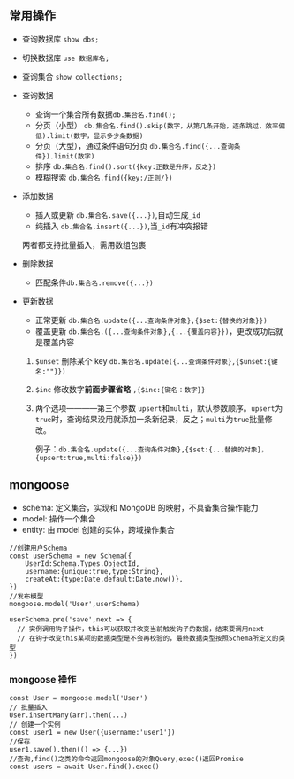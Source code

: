 ## 常用操作

- 查询数据库 `show dbs;`
- 切换数据库 `use 数据库名;`
- 查询集合 `show collections;`
- 查询数据
  - 查询一个集合所有数据`db.集合名.find();`
  - 分页（小型） `db.集合名.find().skip(数字，从第几条开始，逐条跳过，效率偏低).limit(数字，显示多少条数据)`
  - 分页（大型），通过条件语句分页
    `db.集合名.find({...查询条件}).limit(数字)`
  - 排序 `db.集合名.find().sort({key:正数是升序，反之})`
  - 模糊搜索
    `db.集合名.find({key:/正则/})`
- 添加数据

  - 插入或更新 `db.集合名.save({...})`,自动生成`_id`
  - 纯插入 `db.集合名.insert({...})`,当`_id`有冲突报错

  两者都支持批量插入，需用数组包裹

- 删除数据

  - 匹配条件`db.集合名.remove({...})`

- 更新数据

  - 正常更新 `db.集合名.update({...查询条件对象},{$set:{替换的对象}})`
  - 覆盖更新 `db.集合名.({...查询条件对象},{...{覆盖内容}})`，更改成功后就是覆盖内容

  1. `$unset` 删除某个 key `db.集合名.update({...查询条件对象},{$unset:{键名:""}})`
  2. `$inc` 修改数字**前面步骤省略** `,{$inc:{键名：数字}}`
  3. 两个选项————第三个参数
     `upsert`和`multi`，默认参数顺序。`upsert`为`true`时，查询结果没用就添加一条新纪录，反之；`multi`为`true`批量修改。

     例子：`db.集合名.update({...查询条件对象},{$set:{...替换的对象}，{upsert:true,multi:false}})`

## mongoose

- schema: 定义集合，实现和 MongoDB 的映射，不具备集合操作能力
- model: 操作一个集合
- entity: 由 model 创建的实体，跨域操作集合

```
//创建用户Schema
const userSchema = new Schema({
    UserId:Schema.Types.ObjectId,
    username:{unique:true,type:String},
    createAt:{type:Date,default:Date.now()},
})
//发布模型
mongoose.model('User',userSchema)

userSchema.pre('save',next => {
  // 实例调用钩子操作，this可以获取并改变当前触发钩子的数据，结束要调用next
  // 在钩子改变this某项的数据类型是不会再校验的，最终数据类型按照Schema所定义的类型
})
```

### mongoose 操作

```
const User = mongoose.model('User')
// 批量插入
User.insertMany(arr).then(...)
// 创建一个实例
const user1 = new User({username:'user1'})
//保存
user1.save().then(() => {...})
//查询,find()之类的命令返回mongoose的对象Query,exec()返回Promise
const users = await User.find().exec()

```
